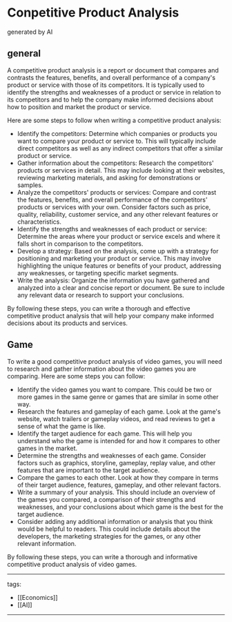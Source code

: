 ﻿---
layout: default
---

# Conpetitive Product Analysis

generated by AI

## general
A competitive product analysis is a report or document that compares and contrasts the features, benefits, and overall performance of a company's product or service with those of its competitors. It is typically used to identify the strengths and weaknesses of a product or service in relation to its competitors and to help the company make informed decisions about how to position and market the product or service.

Here are some steps to follow when writing a competitive product analysis:
* Identify the competitors: Determine which companies or products you want to compare your product or service to. This will typically include direct competitors as well as any indirect competitors that offer a similar product or service.
* Gather information about the competitors: Research the competitors' products or services in detail. This may include looking at their websites, reviewing marketing materials, and asking for demonstrations or samples.
* Analyze the competitors' products or services: Compare and contrast the features, benefits, and overall performance of the competitors' products or services with your own. Consider factors such as price, quality, reliability, customer service, and any other relevant features or characteristics.
* Identify the strengths and weaknesses of each product or service: Determine the areas where your product or service excels and where it falls short in comparison to the competitors.
* Develop a strategy: Based on the analysis, come up with a strategy for positioning and marketing your product or service. This may involve highlighting the unique features or benefits of your product, addressing any weaknesses, or targeting specific market segments.
* Write the analysis: Organize the information you have gathered and analyzed into a clear and concise report or document. Be sure to include any relevant data or research to support your conclusions.

By following these steps, you can write a thorough and effective competitive product analysis that will help your company make informed decisions about its products and services.

## Game 

To write a good competitive product analysis of video games, you will need to research and gather information about the video games you are comparing. Here are some steps you can follow:
* Identify the video games you want to compare. This could be two or more games in the same genre or games that are similar in some other way.
* Research the features and gameplay of each game. Look at the game's website, watch trailers or gameplay videos, and read reviews to get a sense of what the game is like.
* Identify the target audience for each game. This will help you understand who the game is intended for and how it compares to other games in the market.
* Determine the strengths and weaknesses of each game. Consider factors such as graphics, storyline, gameplay, replay value, and other features that are important to the target audience.
* Compare the games to each other. Look at how they compare in terms of their target audience, features, gameplay, and other relevant factors.
* Write a summary of your analysis. This should include an overview of the games you compared, a comparison of their strengths and weaknesses, and your conclusions about which game is the best for the target audience.
* Consider adding any additional information or analysis that you think would be helpful to readers. This could include details about the developers, the marketing strategies for the games, or any other relevant information.

By following these steps, you can write a thorough and informative competitive product analysis of video games.

---
tags:
  - [[Economics]]
  - [[AI]]
  
---
